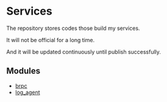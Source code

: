 # Services

The repository stores codes those build my services.

It will not be official for a long time. 

And it will be updated continuously until publish successfully.


## Modules

- [brpc](brpc/)
- [log_agent](log_agent/)
